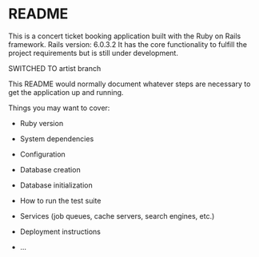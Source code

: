 # README

This is a concert ticket booking application built with the Ruby on Rails framework.
Rails version: 6.0.3.2
It has the core functionality to fulfill the project requirements but is still under development.

SWITCHED TO artist branch



This README would normally document whatever steps are necessary to get the
application up and running.

Things you may want to cover:

* Ruby version

* System dependencies

* Configuration

* Database creation

* Database initialization

* How to run the test suite

* Services (job queues, cache servers, search engines, etc.)

* Deployment instructions

* ...
